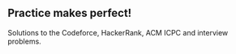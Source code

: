 ## Practice makes perfect!

Solutions to the Codeforce, HackerRank, ACM ICPC and interview problems.
